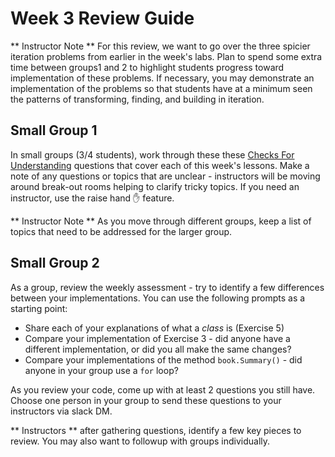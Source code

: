 # Week 3 Review Guide

** Instructor Note **  For this review, we want to go over the three spicier iteration problems from earlier in the week's labs.  Plan to spend some extra time between groups1 and 2 to highlight students progress toward implementation of these problems.  If necessary, you may demonstrate an implementation of the problems so that students have at a minimum seen the patterns of transforming, finding, and building in iteration.

## Small Group 1
In small groups (3/4 students), work through these these [Checks For Understanding](/Mod1/Lessons/Week3/CFUReview.md) questions that cover each of this week's lessons.  Make a note of any questions or topics that are unclear - instructors will be moving around break-out rooms helping to clarify tricky topics.  If you need an instructor, use the raise hand ✋ feature.

** Instructor Note **
As you move through different groups, keep a list of topics that need to be addressed for the larger group.

## Small Group 2
As a group, review the weekly assessment - try to identify a few differences between your implementations.  You can use the following prompts as a starting point:

* Share each of your explanations of what a *class* is (Exercise 5)
* Compare your implementation of Exercise 3 - did anyone have a different implementation, or did you all make the same changes?
* Compare your implementations of the method `book.Summary()` - did anyone in your group use a `for` loop?

As you review your code, come up with at least 2 questions you still have.  Choose one person in your group to send these questions to your instructors via slack DM.

** Instructors ** after gathering questions, identify a few key pieces to review.  You may also want to followup with groups individually.